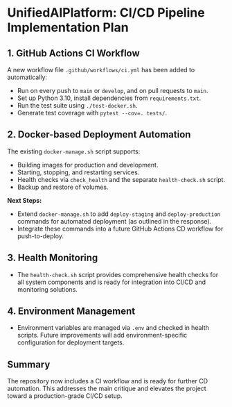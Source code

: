 # UnifiedAIPlatform: CI/CD Pipeline Implementation Plan

## 1. GitHub Actions CI Workflow

A new workflow file `.github/workflows/ci.yml` has been added to automatically:
- Run on every push to `main` or `develop`, and on pull requests to `main`.
- Set up Python 3.10, install dependencies from `requirements.txt`.
- Run the test suite using `./test-docker.sh`.
- Generate test coverage with `pytest --cov=. tests/`.

## 2. Docker-based Deployment Automation

The existing `docker-manage.sh` script supports:
- Building images for production and development.
- Starting, stopping, and restarting services.
- Health checks via `check_health` and the separate `health-check.sh` script.
- Backup and restore of volumes.

**Next Steps:**
- Extend `docker-manage.sh` to add `deploy-staging` and `deploy-production` commands for automated deployment (as outlined in the response).
- Integrate these commands into a future GitHub Actions CD workflow for push-to-deploy.

## 3. Health Monitoring

- The `health-check.sh` script provides comprehensive health checks for all system components and is ready for integration into CI/CD and monitoring solutions.

## 4. Environment Management

- Environment variables are managed via `.env` and checked in health scripts. Future improvements will add environment-specific configuration for deployment targets.

## Summary

The repository now includes a CI workflow and is ready for further CD automation. This addresses the main critique and elevates the project toward a production-grade CI/CD setup.
